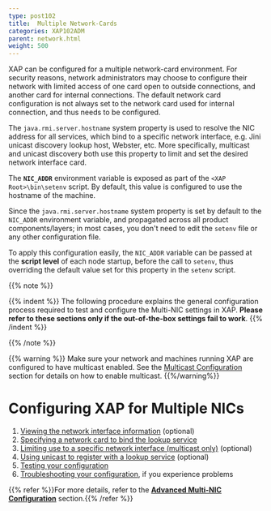```yaml
---
type: post102
title:  Multiple Network-Cards
categories: XAP102ADM
parent: network.html
weight: 500
---
```





XAP can be configured for a multiple network-card environment. For security reasons, network administrators may choose to configure their network with limited access of one card open to outside connections, and another card for internal connections. The default network card configuration is not always set to the network card used for internal connection, and thus needs to be configured.

The `java.rmi.server.hostname` system property is used to resolve the NIC address for all services, which bind to a specific network interface, e.g. Jini unicast discovery lookup host, Webster, etc. More specifically, multicast and unicast discovery both use this property to limit and set the desired network interface card.

The **`NIC_ADDR`** environment variable is exposed as part of the `<XAP Root>\bin\setenv` script. By default, this value is configured to use the hostname of the machine.

Since the `java.rmi.server.hostname` system property is set by default to the `NIC_ADDR` environment variable, and propagated across all product components/layers; in most cases, you don't need to edit the `setenv` file or any other configuration file.

To apply this configuration easily, the `NIC_ADDR` variable can be passed at the **script level** of each node startup, before the call to `setenv`, thus overriding the default value set for this property in the `setenv` script.

{{% note %}}

{{% indent %}}
The following procedure explains the general configuration process required to test and configure the Multi-NIC settings in XAP.
**Please refer to these sections only if the out-of-the-box settings fail to work**.
{{% /indent %}}

{{% /note %}}

{{% warning %}}
Make sure your network and machines running XAP are configured to have multicast enabled. See the [Multicast Configuration](./network-multicast.html) section for details on how to enable multicast.
{{%/warning%}}

# Configuring XAP for Multiple NICs

1. [Viewing the network interface information](./network-multi-nic-advanced.html#1) (optional)
1. [Specifying a network card to bind the lookup service](./network-multi-nic-advanced.html#2)
1. [Limiting use to a specific network interface (multicast only)](./network-multi-nic-advanced.html#3) (optional)
1. [Using unicast to register with a lookup service](./network-multi-nic-advanced.html#4) (optional)
1. [Testing your configuration](./network-multi-nic-advanced.html#5)
1. [Troubleshooting your configuration](./network-multi-nic-advanced.html#6), if you experience problems

{{% refer %}}For more details, refer to the **[Advanced Multi-NIC Configuration](./network-multi-nic-advanced.html)** section.{{% /refer %}}
